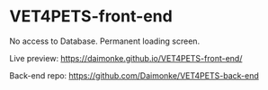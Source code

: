 # VET4PETS-front-end

No access to Database. Permanent loading screen.

Live preview: https://daimonke.github.io/VET4PETS-front-end/

Back-end repo: https://github.com/Daimonke/VET4PETS-back-end 
